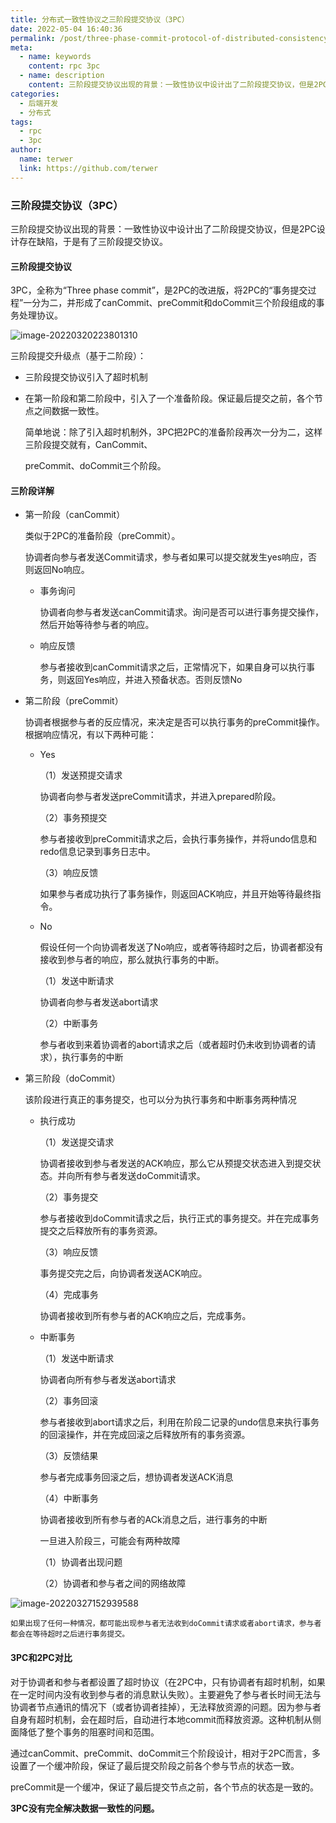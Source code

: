 ```yaml
---
title: 分布式一致性协议之三阶段提交协议（3PC）
date: 2022-05-04 16:40:36
permalink: /post/three-phase-commit-protocol-of-distributed-consistency-protocol.html
meta:
  - name: keywords
    content: rpc 3pc
  - name: description
    content: 三阶段提交协议出现的背景：一致性协议中设计出了二阶段提交协议，但是2PC设计存在缺陷，于是有了三阶段提交协议。
categories:
  - 后端开发
  - 分布式
tags:
  - rpc
  - 3pc
author: 
  name: terwer
  link: https://github.com/terwer
---
```


### 三阶段提交协议（3PC）

三阶段提交协议出现的背景：一致性协议中设计出了二阶段提交协议，但是2PC设计存在缺陷，于是有了三阶段提交协议。

#### 三阶段提交协议

3PC，全称为“Three phase  commit”，是2PC的改进版，将2PC的“事务提交过程”一分为二，并形成了canCommit、preCommit和doCommit三个阶段组成的事务处理协议。

![image-20220320223801310](https://cdn.jsdelivr.net/gh/terwer/upload/img/image-20220320223801310.png)

三阶段提交升级点（基于二阶段）：

- 三阶段提交协议引入了超时机制

- 在第一阶段和第二阶段中，引入了一个准备阶段。保证最后提交之前，各个节点之间数据一致性。

  简单地说：除了引入超时机制外，3PC把2PC的准备阶段再次一分为二，这样三阶段提交就有，CanCommit、

  preCommit、doCommit三个阶段。

#### 三阶段详解

- 第一阶段（canCommit）

  类似于2PC的准备阶段（preCommit）。

  协调者向参与者发送Commit请求，参与者如果可以提交就发生yes响应，否则返回No响应。

  - 事务询问

    协调者向参与者发送canCommit请求。询问是否可以进行事务提交操作，然后开始等待参与者的响应。

  - 响应反馈

    参与者接收到canCommit请求之后，正常情况下，如果自身可以执行事务，则返回Yes响应，并进入预备状态。否则反馈No

- 第二阶段（preCommit）

  协调者根据参与者的反应情况，来决定是否可以执行事务的preCommit操作。根据响应情况，有以下两种可能：

  - Yes

    （1）发送预提交请求

    协调者向参与者发送preCommit请求，并进入prepared阶段。

    （2）事务预提交

    参与者接收到preCommit请求之后，会执行事务操作，并将undo信息和redo信息记录到事务日志中。

    （3）响应反馈

    如果参与者成功执行了事务操作，则返回ACK响应，并且开始等待最终指令。

  - No

    假设任何一个向协调者发送了No响应，或者等待超时之后，协调者都没有接收到参与者的响应，那么就执行事务的中断。

    （1）发送中断请求

    协调者向参与者发送abort请求

    （2）中断事务

    参与者收到来着协调者的abort请求之后（或者超时仍未收到协调者的请求），执行事务的中断

- 第三阶段（doCommit）

  该阶段进行真正的事务提交，也可以分为执行事务和中断事务两种情况

  - 执行成功

    （1）发送提交请求

    协调者接收到参与者发送的ACK响应，那么它从预提交状态进入到提交状态。并向所有参与者发送doCommit请求。

    （2）事务提交

    参与者接收到doCommit请求之后，执行正式的事务提交。并在完成事务提交之后释放所有的事务资源。

    （3）响应反馈

    事务提交完之后，向协调者发送ACK响应。

    （4）完成事务

    协调者接收到所有参与者的ACK响应之后，完成事务。

  - 中断事务

    （1）发送中断请求

    协调者向所有参与者发送abort请求

    （2）事务回滚

    参与者接收到abort请求之后，利用在阶段二记录的undo信息来执行事务的回滚操作，并在完成回滚之后释放所有的事务资源。

    （3）反馈结果

    参与者完成事务回滚之后，想协调者发送ACK消息

    （4）中断事务

    协调者接收到所有参与者的ACk消息之后，进行事务的中断

    一旦进入阶段三，可能会有两种故障

    （1）协调者出现问题

    （2）协调者和参与者之间的网络故障

![image-20220327152939588](https://cdn.jsdelivr.net/gh/terwer/upload/img/image-20220327152939588.png)

    如果出现了任何一种情况，都可能出现参与者无法收到doCommit请求或者abort请求，参与者都会在等待超时之后进行事务提交。

#### 3PC和2PC对比

对于协调者和参与者都设置了超时协议（在2PC中，只有协调者有超时机制，如果在一定时间内没有收到参与者的消息默认失败）。主要避免了参与者长时间无法与协调者节点通讯的情况下（或者协调者挂掉），无法释放资源的问题。因为参与者自身有超时机制，会在超时后，自动进行本地commit而释放资源。这种机制从侧面降低了整个事务的阻塞时间和范围。

通过canCommit、preCommit、doCommit三个阶段设计，相对于2PC而言，多设置了一个缓冲阶段，保证了最后提交阶段之前各个参与节点的状态一致。

preCommit是一个缓冲，保证了最后提交节点之前，各个节点的状态是一致的。

**3PC没有完全解决数据一致性的问题。**
